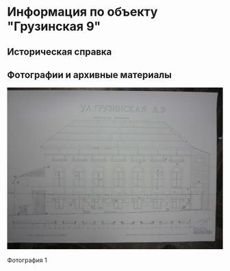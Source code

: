 # Информация по объекту "Грузинская 9"

## Историческая справка

## Фотографии и архивные материалы

![1](/BuidingsInfo/be4cfb0a-2725-4f03-aced-47001d8bd8c4/P1270286_Compressed.jpg)

Фотография 1

